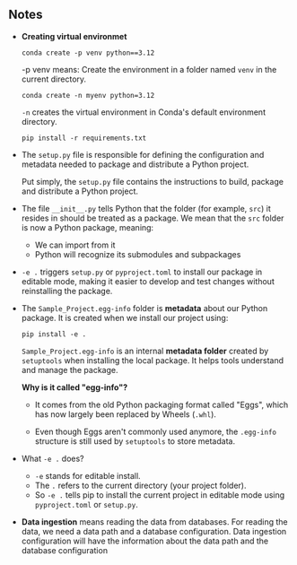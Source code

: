 ## Notes

- **Creating virtual environmet**

    ```
    conda create -p venv python==3.12
    ```
    -p venv means: Create the environment in a folder named `venv` in the current directory.

    ```
    conda create -n myenv python=3.12
    ```
    `-n` creates the virtual environment in Conda's default environment directory. 

    ```
    pip install -r requirements.txt
    ```

- The `setup.py` file is responsible for defining the configuration and metadata needed to package and distribute a Python project.

    Put simply, the `setup.py` file contains the instructions to build, package and distribute a Python project. 

- The file `__init__.py` tells Python that the folder (for example, `src`) it resides in should be treated as a package. We mean that the `src` folder is now a Python package, meaning:
    - We can import from it
    - Python will recognize its submodules and subpackages

 - `-e .` triggers `setup.py` or `pyproject.toml` to install our package in editable mode, making it easier to develop and test changes without reinstalling the package.
 - The `Sample_Project.egg-info` folder is **metadata** about our Python package. It is created when we install our project using:
    ```
    pip install -e .
    ```
    
    `Sample_Project.egg-info` is an internal **metadata folder** created by `setuptools` when installing the local package. It helps tools understand and manage the package.

    **Why is it called "egg-info"?**
    - It comes from the old Python packaging format called "Eggs", which has now largely been replaced by Wheels (`.whl`).

    - Even though Eggs aren't commonly used anymore, the `.egg-info` structure is still used by `setuptools` to store metadata.

- What `-e .` does?
    
    - `-e` stands for editable install.
    - The `.` refers to the current directory (your project folder).
    - So `-e .` tells pip to install the current project in editable mode using `pyproject.toml` or `setup.py`. 

- **Data ingestion** means reading the data from databases. For reading the data, we need a data path and a database configuration. Data ingestion configuration will have the information about the data path and the database configuration

